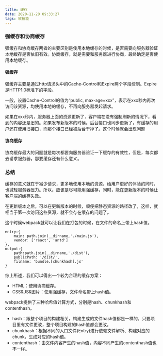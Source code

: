 ```yaml
---
title: 缓存
date: 2020-11-20 09:33:27
tags: 软技能
---
```

### 强缓存和协商缓存
强缓存和协商缓存两者的主要区别是使用本地缓存的时候，是否需要向服务器验证本地缓存是否依旧有效。协商缓存，就是需要和服务器进行协商，最终确定是否使用本地缓存。

<!--more-->

#### 强缓存
强缓存主要是通过http请求头中的Cache-Control和Expire两个字段控制。Expire是HTTP1.0标准下的字段。

一般，设置Cache-Control的值为“public, max-age=xxx”，表示在xxx秒内再次访问该资源，均使用本地的缓存，不再向服务器发起请求。

如果在xxx秒内，服务器上面的资源更新了，客户端在没有强制刷新的情况下，看到的内容还是旧的。如果发布新版本的时候，后台接口也同步更新了，有缓存的用户还在使用旧接口，而那个接口已经被后台干掉了。这个时候就会出现问题

#### 协商缓存
协商缓存最大的问题就是每次都要向服务器验证一下缓存的有效性，但是，每次都去请求服务器，那要缓存还有什么意义。

### 总结
缓存的意义就在于减少请求，更多地使用本地的资源，给用户更好的体验的同时，也减轻服务器压力。所以，应该是尽可能用强缓存，同时，能在更新版本的时候让客户端的缓存失效。

在更新版本之后，可以在更新版本的时候，顺便把静态资源的路径改了，这样，就相当于第一次访问这些资源，就不会存在缓存的问题了。

这个时候webpack就可以让我们在打包的时候，在文件的命名上带上hash值。
```
entry:{
    main: path.join(__dirname,'./main.js'),
    vendor: ['react', 'antd']
},
output:{
    path:path.join(__dirname,'./dist'),
    publicPath: '/dist/',
    filname: 'bundle.[chunkhash].js'
}
```
综上所述，我们可以得出一个较为合理的缓存方案：

- HTML：使用协商缓存。
- CSS&JS&图片：使用强缓存，文件命名带上hash值。

webpack提供了三种哈希值计算方式，分别是hash、chunkhash和contenthash。

- hash：跟整个项目的构建相关，构建生成的文件hash值都是一样的，只要项目里有文件更改，整个项目构建的hash值都会更改。
- chunkhash：根据不同的入口文件(Entry)进行依赖文件解析、构建对应的chunk，生成对应的hash值。
- contenthash：由文件内容产生的hash值，内容不同产生的contenthash值也不一样。

